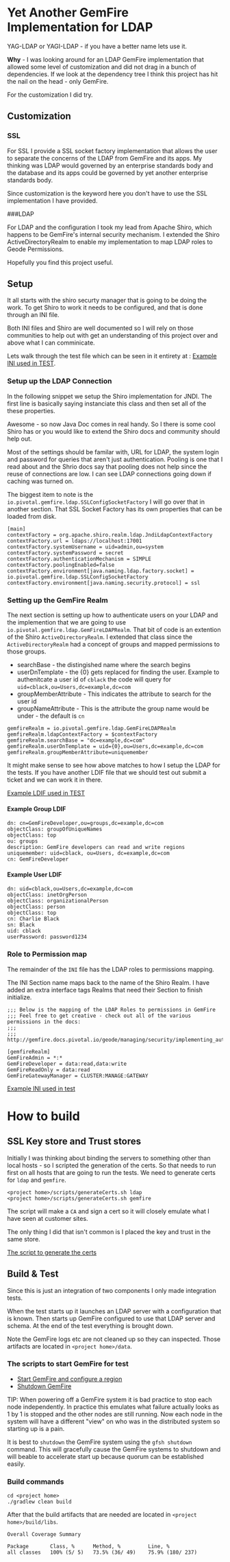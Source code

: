 # Yet Another GemFire Implementation for LDAP

YAG-LDAP or YAGI-LDAP - if you have a better name lets use it.

**Why** - I was looking around for an LDAP GemFire implementation that allowed some level of customization and did not drag in a bunch of dependencies.   If we look at the dependency tree I think this project has hit the nail on the head - only GemFire.

For the customization I did try.   

## Customization
### SSL
For SSL I provide a SSL socket factory implementation that allows the user to separate the concerns of the LDAP from GemFire and its apps.   My thinking was LDAP would governed by an enterprise standards body and the database and its apps could be governed by yet another enterprise standards body.

Since customization is the keyword here you don't have to use the SSL implementation I have provided.

###LDAP

For LDAP and the configuration I took my lead from Apache Shiro, which happens to be  GemFire's internal security mechanism.    I extended the Shiro ActiveDirectoryRealm to enable my implementation to map LDAP roles to Geode Permissions.  

Hopefully you find this project useful.

## Setup

It all starts with the shiro securty manager that is going to be doing the work.   To get Shiro to work it needs to be configured, and that is done through an INI file.

Both INI files and Shiro are well documented so I will rely on those communities to help out with get an understanding of this project over and above what I can comminicate.

Lets walk through the test file which can be seen in it entirety at : [Example INI used in TEST](src/test/resources/gf-ldap-shiro.ini).

### Setup up the LDAP Connection

In the following snippet we setup the Shiro implementation for JNDI.   The first line is basically saying instanciate this class and then set all of the these properties.

Awesome - so now Java Doc comes in real handy.  So I there is some cool Shiro has or you would like to extend the Shiro docs and community should help out.

Most of the settings should be familar with, URL for LDAP, the system login and password for queries that aren't just authentication.   Pooling is one that I read about and the Shrio docs say that pooling does not help since the reuse of connections are low.  I can see LDAP connections going down if caching was turned on.

The biggest item to note is the ``io.pivotal.gemfire.ldap.SSLConfigSocketFactory`` I will go over that in another section.   That SSL Socket Factory has its own properties that can be loaded from disk.

```
[main]
contextFactory = org.apache.shiro.realm.ldap.JndiLdapContextFactory
contextFactory.url = ldaps://localhost:17001
contextFactory.systemUsername = uid=admin,ou=system
contextFactory.systemPassword = secret
contextFactory.authenticationMechanism = SIMPLE
contextFactory.poolingEnabled=false
contextFactory.environment[java.naming.ldap.factory.socket] = io.pivotal.gemfire.ldap.SSLConfigSocketFactory
contextFactory.environment[java.naming.security.protocol] = ssl
```
### Setting up the GemFire Realm
The next section is setting up how to authenticate users on your LDAP and the implemention that we are going to use ``io.pivotal.gemfire.ldap.GemFireLDAPRealm``.   That bit of code is an extention of the Shiro ``ActiveDirectoryRealm``.   I extended that class since the ``ActiveDirectoryRealm`` had a concept of groups and mapped permissions to those groups.

* searchBase - the distingished name where the search begins
* userDnTemplate - the {0} gets replaced for finding the user.   Example to authenitcate a user id of ``cblack`` the code will query for ``uid=cblack,ou=Users,dc=example,dc=com``
* groupMemberAttribute - This indicates the attribute to search for the user id
* groupNameAttribute - This is the attribute the group name would be under - the default is ``cn``

````
gemfireRealm = io.pivotal.gemfire.ldap.GemFireLDAPRealm
gemfireRealm.ldapContextFactory = $contextFactory
gemfireRealm.searchBase = "dc=example,dc=com"
gemfireRealm.userDnTemplate = uid={0},ou=Users,dc=example,dc=com
gemfireRealm.groupMemberAttribute=uniquemember
````
It might make sense to see how above matches to how I setup the LDAP for the tests.   If you have another LDIF file that we should test out submit a ticket and we can work it in there.

[Example LDIF used in TEST](src/test/resources/sample.ldif)

#### Example Group LDIF
```$ldif
dn: cn=GemFireDeveloper,ou=groups,dc=example,dc=com
objectClass: groupOfUniqueNames
objectClass: top
ou: groups
description: GemFire developers can read and write regions
uniquemember: uid=cblack, ou=Users, dc=example,dc=com
cn: GemFireDeveloper
```
#### Example User LDIF

```$ldif
dn: uid=cblack,ou=Users,dc=example,dc=com
objectClass: inetOrgPerson
objectClass: organizationalPerson
objectClass: person
objectClass: top
cn: Charlie Black
sn: Black
uid: cblack
userPassword: password1234

```
### Role to Permission map

The remainder of the ``INI`` file has the LDAP roles to permissions mapping.

The INI Section name maps back to the name of the Shiro Realm.   I have added an extra interface tags Realms that need their Section to finish initialize.
```
;;; Below is the mapping of the LDAP Roles to permissions in GemFire
;;; Feel free to get creative - check out all of the various permissions in the docs:
;;;
;;; http://gemfire.docs.pivotal.io/geode/managing/security/implementing_authorization.html

[gemfireRealm]
GemFireAdmin = *:*
GemFireDeveloper = data:read,data:write
GemFireReadOnly = data:read
GemFireGatewayManager = CLUSTER:MANAGE:GATEWAY
```
[Example INI used in test ](src/test/resources/gf-ldap-shiro.ini)

# How to build

## SSL Key store and Trust stores

Initially I was thinking about binding the servers to something other than local hosts - so I scripted the generation of the certs.   So that needs to run first on all hosts that are going to run the tests.   We need to generate certs for ``ldap`` and ``gemfire``.

```
<project home>/scripts/generateCerts.sh ldap
<project home>/scripts/generateCerts.sh gemfire

```

The script will make a ``CA`` and sign a cert so it will closely emulate what I have seen at customer sites.

The only thing I did that isn't common is I placed the key and trust in the same store.

[The script to generate the certs](scripts/generateCerts.sh)

##  Build & Test

Since this is just an integration of two components I only made integration tests.

When the test starts up it launches an LDAP server with a configuration that is known.    Then starts up GemFire configured to use that LDAP server and schema. At the end of the test everything is brought down.   

Note the GemFire logs etc are not cleaned up so they can inspected.   Those artifacts are located in ``<project home>/data``.

### The scripts to start GemFire for test


* [Start GemFire and configure a region](src/test/scripts/startGeode.sh)
* [Shutdown GemFire](src/test/scripts/shutdownGeode.sh)

TIP: When powering off a GemFire system it is bad practice to stop each node independently.   In practice this emulates what failure actually looks as 1 by 1 is stopped and the other nodes are still running.   Now each node in the system will have a different "view" on who was in the distributed system so starting up is a pain.   

It is best to ``shutdown`` the GemFire system using the ``gfsh shutdown`` command.    This will gracefully cause the GemFire systems to shutdown and will beable to accelerate start up because quorum can be established easily.

### Build commands 
```
cd <project home>
./gradlew clean build
```

After that the build artifacts that are needed are located in  ``<project home>/build/libs``.

```
Overall Coverage Summary 

Package	      Class, %      Method, %         Line, %
all classes	  100% (5/ 5)   73.5% (36/ 49)    75.9% (180/ 237)
```
